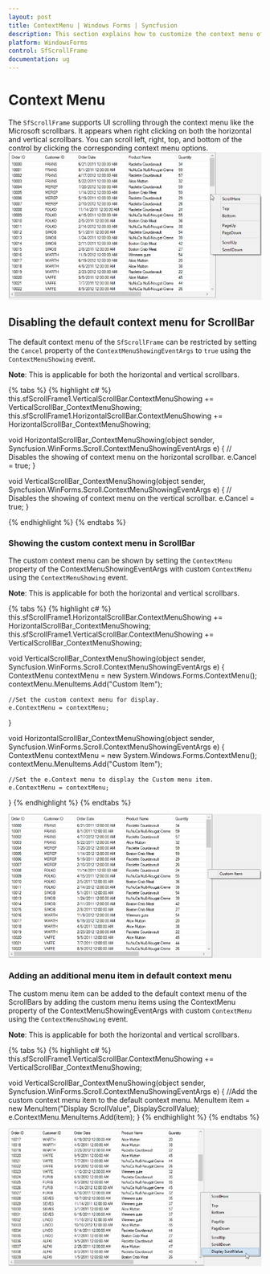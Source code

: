 ```yaml
---
layout: post
title: ContextMenu | Windows Forms | Syncfusion
description: This section explains how to customize the context menu of the SfScrollFrame.
platform: WindowsForms
control: SfScrollFrame
documentation: ug
---
```


# Context Menu

The `SfScrollFrame` supports UI scrolling through the context menu like the Microsoft scrollbars. It appears when right clicking on both the horizontal and vertical scrollbars. You can scroll left, right, top, and bottom of the control by clicking the corresponding context menu options. 
![](SfScrollFrame_images/SfScrollFrame_img7.jpg)

## Disabling the default context menu for ScrollBar

The default context menu of the `SfScrollFrame` can be restricted by setting the `Cancel` property of the `ContextMenuShowingEventArgs` to `true` using the `ContextMenuShowing` event.

**Note**: This is applicable for both the horizontal and vertical scrollbars.

{% tabs %}
{% highlight c# %}
this.sfScrollFrame1.VerticalScrollBar.ContextMenuShowing += VerticalScrollBar_ContextMenuShowing;
this.sfScrollFrame1.HorizontalScrollBar.ContextMenuShowing += HorizontalScrollBar_ContextMenuShowing;

void HorizontalScrollBar_ContextMenuShowing(object sender, Syncfusion.WinForms.Scroll.ContextMenuShowingEventArgs e)
{
    // Disables the showing of context menu on the horizontal scrollbar.
    e.Cancel = true;
}

void VerticalScrollBar_ContextMenuShowing(object sender, Syncfusion.WinForms.Scroll.ContextMenuShowingEventArgs e)
{
    // Disables the showing of context menu on the vertical scrollbar.
    e.Cancel = true;
}

{% endhighlight %}
{% endtabs %}

### Showing the custom context menu in ScrollBar

The custom context menu can be shown by setting the `ContextMenu` property of the ContextMenuShowingEventArgs with custom `ContextMenu` using the `ContextMenuShowing` event.

**Note**: This is applicable for both the horizontal and vertical scrollbars.

{% tabs %}
{% highlight c# %}
this.sfScrollFrame1.HorizontalScrollBar.ContextMenuShowing += HorizontalScrollBar_ContextMenuShowing;
this.sfScrollFrame1.VerticalScrollBar.ContextMenuShowing += VerticalScrollBar_ContextMenuShowing;

void VerticalScrollBar_ContextMenuShowing(object sender, Syncfusion.WinForms.Scroll.ContextMenuShowingEventArgs e)
{
    ContextMenu contextMenu = new System.Windows.Forms.ContextMenu();
    contextMenu.MenuItems.Add("Custom Item");

    //Set the custom context menu for display.
    e.ContextMenu = contextMenu;
}

void HorizontalScrollBar_ContextMenuShowing(object sender, Syncfusion.WinForms.Scroll.ContextMenuShowingEventArgs e)
{
    ContextMenu contextMenu = new System.Windows.Forms.ContextMenu();
    contextMenu.MenuItems.Add("Custom Item");

    //Set the e.Context menu to display the Custom menu item.
    e.ContextMenu = contextMenu;
}
{% endhighlight %}
{% endtabs %}

![](SfScrollFrame_images/SfScrollFrame_img8.jpg)

### Adding an additional menu item in default context menu

The custom menu item can be added to the default context menu of the ScrollBars by adding the custom menu items using the ContextMenu property of the ContextMenuShowingEventArgs with custom `ContextMenu` using the `ContextMenuShowing` event.

**Note**: This is applicable for both the horizontal and vertical scrollbars.

{% tabs %}
{% highlight c# %}
this.sfScrollFrame1.VerticalScrollBar.ContextMenuShowing += VerticalScrollBar_ContextMenuShowing;

void VerticalScrollBar_ContextMenuShowing(object sender, Syncfusion.WinForms.Scroll.ContextMenuShowingEventArgs e)
{
    //Add the custom context menu item to the default context menu.
    MenuItem item = new MenuItem("Display ScrollValue", DisplayScrollValue);
    e.ContextMenu.MenuItems.Add(item);
}
{% endhighlight %}
{% endtabs %}

![](SfScrollFrame_images/SfScrollFrame_img9.jpg)
